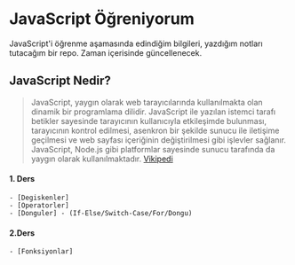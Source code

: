 # JavaScript Öğreniyorum
JavaScript'i öğrenme aşamasında edindiğim bilgileri, yazdığım notları tutacağım bir repo. Zaman içerisinde güncellenecek.

## JavaScript Nedir?

>JavaScript, yaygın olarak web tarayıcılarında kullanılmakta olan dinamik bir programlama dilidir. JavaScript ile yazılan istemci tarafı betikler sayesinde tarayıcının kullanıcıyla etkileşimde bulunması, tarayıcının kontrol edilmesi, asenkron bir şekilde sunucu ile iletişime geçilmesi ve web sayfası içeriğinin değiştirilmesi gibi işlevler sağlanır. JavaScript, Node.js gibi platformlar sayesinde sunucu tarafında da yaygın olarak kullanılmaktadır. [Vikipedi]

#### 1. Ders
    - [Degiskenler]
    - [Operatorler]
    - [Donguler] - (If-Else/Switch-Case/For/Dongu)

#### 2.Ders
    - [Fonksiyonlar]

[Fonksiyonlar]: https://github.com/onlyilkr/JavaScript-Ogreniyorum/blob/master/2.Ders/1-Fonksiyonlar.html
[Donguler]: https://github.com/onlyilkr/JavaScript-Ogreniyorum/blob/master/1.Ders/If-Switch-While-For-Dongu.html
[Operatorler]: https://github.com/onlyilkr/JavaScript-Ogreniyorum/blob/master/1.Ders/Operatorler.html
[Degiskenler]: https://github.com/onlyilkr/JavaScript-Ogreniyorum/blob/master/1.Ders/Degiskenler.html
[Vikipedi]: https://tr.wikipedia.org/wiki/JavaScript